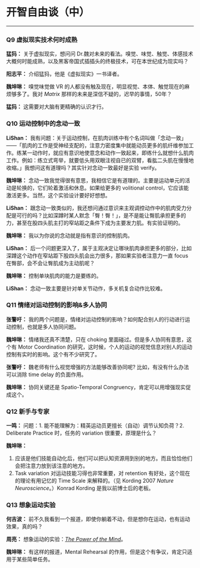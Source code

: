 # 开智自由谈（中）
-----
### Q9 虚拟现实技术何时成熟

**猛犸：**
关于虚拟现实，想问问 Dr.魏对未来的看法。嗅觉、味觉、触觉、体感技术大概何时能成熟，以及黑客帝国式插插头的终极技术，可在本世纪成为现实吗？  

**阳志平：**
介绍猛犸，他是《虚拟现实》一书译者。  

**魏坤琳：**
嗅觉味觉做 VR 的人都没有触及现在，明显视觉、本体、触觉现在的麻烦够多了。我对 *Matrix* 那样的未来是深信不疑的，迟早的事情，50年？  

**猛犸：**
这需要对大脑有更精确的认识才行。

### Q10 运动控制中的念动一致
**LiShan：**
我有问题：关于运动控制，在肌肉训练中有个名词叫做「念动一致」——「肌肉的工作是受神经支配的，注意力密度集中就能动员更多的肌纤维参加工作。练某一动作时，就应有意识地使意念和动作一致起来，即练什么就想什么肌肉工作。例如：练立式弯举，就要低头用双眼注视自已的双臂，看肱二头肌在慢慢地收缩。」我想问这有道理吗？其实针对念动一致最好是实验 verify。  

**魏坤琳：**
念动一致我觉得很有意思，我相信它是有道理的。主要是运动单元的活动是轮换的，它们轮着激活和休息。如果给更多的 volitional control，它应该能激活更多。当然，这个实验设计要好好想想。  

**LiShan：**
跟念动一致类似的，我还想问通过意识来主观调控动作中的肌肉受力分配是可行的吗？比如深蹲时某人默念「臀！臀！」，是不是能让臀肌承担更多的力，甚至在股四头肌主打的窄站距之条件下成为主要发力肌。有实验证明的。  

**魏坤琳：**
我以为你说的念动就是指有意识的控制肌肉。  

**LiShan：**
后一个问题更深入了，属于主观决定让哪块肌肉承担更多的部分，比如深蹲这个动作在窄站距下股四头肌会出力很多，那如果实验者注意力一直 focus 在臀部，会不会让臀肌成为主动肌呢？  

**魏坤琳：**
控制单块肌肉的能力是要练的。  

**LiShan：**
念动一致主要是针对单关节动作，多关机复合动作比较难。  

### Q11 情绪对运动控制的影响&多人协同 
**张警吁：**
我的两个问题是，情绪对运动控制的影响？如何配合别人的行动进行运动控制，也就是多人协同问题。  
 
**魏坤琳：**
情绪我还真不清楚，只在 choking 里面碰过。但是多人协同有意思，这个有 Motor Coordination 的研究，这时候，个人的运动的视觉信息对别人的运动控制有实时的影响。这个有不少研究了。  

**张警吁：**
魏老师有什么视觉增强的方法能够改善协同呢? 比如，有没有什么办法可以消除 time delay 的负面作用。  

**魏坤琳：**
协同关键还是 Spatio-Temporal Congruency，肯定可以用增强现实促成这个。  

### Q12 新手与专家
**一鸣：**
问题：1. 能不能理解为：精英运动员更擅长（自动）调节认知负荷？2. Deliberate Practice 时，任务的 variation 很重要，原理是什么？  
 
**魏坤琳：**
1. 应该是他们技能自动化后，他们可以把认知资源用到别的地方。而且恰恰他们会把注意力放到该注意的地方。
2. Task variation 对运动技能习得也非常重要，对 retention 有好处，这个现在的理论有用记忆的 Time Scale 来解释的。（见 Kording 2007 *Nature Neuroscience*。）Konrad Kording 是我以前博士后的老板。  

### Q13 想象运动实验
**何吉波：**
前不久我看到一个报道，即使你躺着不动，但是想你在运动，也有运动效果，真的吗？  

**周亮：**
想象运动的实验：*[The Power of the Mind](http://jn.physiology.org/content/112/12/3219)*。  

**魏坤琳：**
有这样的报道，Mental Rehearsal 的作用，但是这个有争议，肯定只适用于某些简单任务。    
